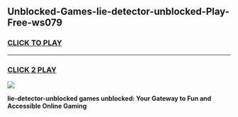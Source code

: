 
## Unblocked-Games-lie-detector-unblocked-Play-Free-ws079
<h3>
<a href="https://premium76.site?title=lie-detector-unblocked&ref=10A">CLICK TO PLAY</a></h3>
<hr>

<h3>
<a href="https://premium76.site?title=lie-detector-unblocked&ref=10A">CLICK 2 PLAY</a>
  
</h3>

<a href="https://premium76.site?title=lie-detector-unblocked&ref=10A"><img src="https://clearcache.store/games.png"></a>


**lie-detector-unblocked games unblocked: Your Gateway to Fun and Accessible Online Gaming**
